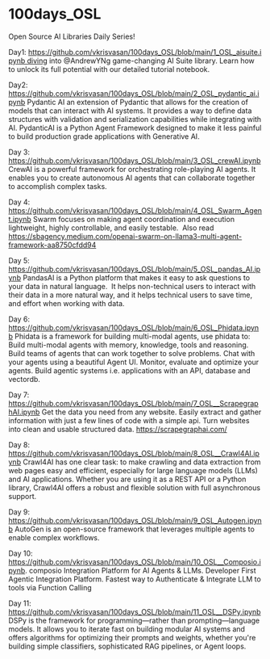 # 100days_OSL
Open Source AI Libraries Daily Series!

Day1: https://github.com/vkrisvasan/100days_OSL/blob/main/1_OSL_aisuite.ipynb diving into @AndrewYNg game-changing AI Suite library. Learn how to unlock its full potential with our detailed tutorial notebook.

Day2: https://github.com/vkrisvasan/100days_OSL/blob/main/2_OSL_pydantic_ai.ipynb Pydantic AI an extension of Pydantic that allows for the creation of models that can interact with AI systems. It provides a way to define data structures with validation and serialization capabilities while integrating with AI. PydanticAI is a Python Agent Framework designed to make it less painful to build production grade applications with Generative AI.

Day 3:  https://github.com/vkrisvasan/100days_OSL/blob/main/3_OSL_crewAI.ipynb CrewAI is a powerful framework for orchestrating role-playing AI agents. It enables you to create autonomous AI agents that can collaborate together to accomplish complex tasks.

Day 4: https://github.com/vkrisvasan/100days_OSL/blob/main/4_OSL_Swarm_Agent.ipynb Swarm focuses on making agent coordination and execution lightweight, highly controllable, and easily testable.  Also read https://sbagency.medium.com/openai-swarm-on-llama3-multi-agent-framework-aa8750cfdd94 

Day 5: https://github.com/vkrisvasan/100days_OSL/blob/main/5_OSL_pandas_AI.ipynb PandasAI is a Python platform that makes it easy to ask questions to your data in natural language.  It helps non-technical users to interact with their data in a more natural way, and it helps technical users to save time, and effort when working with data.

Day 6: https://github.com/vkrisvasan/100days_OSL/blob/main/6_OSL_Phidata.ipynb  Phidata is a framework for building multi-modal agents, use phidata to: Build multi-modal agents with memory, knowledge, tools and reasoning. Build teams of agents that can work together to solve problems. Chat with your agents using a beautiful Agent UI. Monitor, evaluate and optimize your agents. Build agentic systems i.e. applications with an API, database and vectordb.

Day 7: https://github.com/vkrisvasan/100days_OSL/blob/main/7_OSL__ScrapegraphAI.ipynb Get the data you need from any website. Easily extract and gather information with just a few lines of code with a simple api. Turn websites into clean and usable structured data. https://scrapegraphai.com/

Day 8: https://github.com/vkrisvasan/100days_OSL/blob/main/8_OSL__Crawl4AI.ipynb  Crawl4AI has one clear task: to make crawling and data extraction from web pages easy and efficient, especially for large language models (LLMs) and AI applications. Whether you are using it as a REST API or a Python library, Crawl4AI offers a robust and flexible solution with full asynchronous support. 

Day 9: https://github.com/vkrisvasan/100days_OSL/blob/main/9_OSL_Autogen.ipynb AutoGen is an open-source framework that leverages multiple agents to enable complex workflows. 

Day 10: https://github.com/vkrisvasan/100days_OSL/blob/main/10_OSL__Composio.ipynb. composio Integration Platform for AI Agents & LLMs. Developer First Agentic Integration Platform. Fastest way to Authenticate & Integrate LLM to tools via Function Calling

Day 11: https://github.com/vkrisvasan/100days_OSL/blob/main/11_OSL__DSPy.ipynb DSPy is the framework for programming—rather than prompting—language models. It allows you to iterate fast on building modular AI systems and offers algorithms for optimizing their prompts and weights, whether you're building simple classifiers, sophisticated RAG pipelines, or Agent loops.
